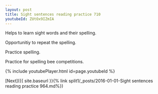 ```yaml
---
layout: post
title: Sight sentences reading practice 710
youtubeId: ZUtOx9IZmIA
---
```

 
 
Helps to learn sight words and their spelling.

Opportunitiy to repeat the spelling. 

Practice spelling. 
 
Practice for spelling bee competitions. 
 
{% include youtubePlayer.html id=page.youtubeId %}
 
 

[Next]({{ site.baseurl }}{% link  split1/_posts/2016-01-01-Sight sentences reading practice 964.md%})
 
